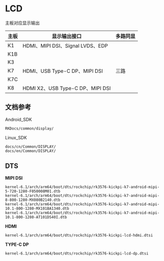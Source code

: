 # LCD

主板对应显示输出

| 主板 | 显示输出接口                     | 多路同显 |
| ---- | -------------------------------- | -------- |
| K1   | HDMI、MIPI DSI、Signal LVDS、EDP |          |
| K1B  |                                  |          |
| K3   |                                  |          |
| K7   | HDMI、USB Type-C DP、MIPI DSI    | 三路     |
| K7C  |                                  |          |
| K8   | HDMI X2、USB Type-C DP、MIPI DSI |          |



## 文档参考

Android_SDK

```
RKDocs/common/display/
```

Linux_SDK

```
docs/cn/Common/DISPLAY/
docs/en/Common/DISPLAY/
```



## DTS

**MIPI DSI**

```
kernel-6.1/arch/arm64/boot/dts/rockchip/rk3576-kickpi-k7-android-mipi-5-720-1280-F050008M01.dtb
kernel-6.1/arch/arm64/boot/dts/rockchip/rk3576-kickpi-k7-android-mipi-8-800-1280-MX080B2140.dtb
kernel-6.1/arch/arm64/boot/dts/rockchip/rk3576-kickpi-k7-android-mipi-10.1-800-1280-MX101BA1340.dtb
kernel-6.1/arch/arm64/boot/dts/rockchip/rk3576-kickpi-k7-android-mipi-10.1-800-1280-AT101DS40I.dtb
```



**HDMI**

```
kernel-6.1/arch/arm64/boot/dts/rockchip/rk3576-kickpi-lcd-hdmi.dtsi
```



**TYPE-C DP**

```
kernel-6.1/arch/arm64/boot/dts/rockchip/rk3576-kickpi-lcd-dp.dtsi
```

